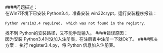 ####问题描述：   
在Win7环境下已安装 Python3.4，准备安装 win32crypt，运行安装程序报错：   
	
	Python versin3.4 required， which was not found in the registry.
找不到 Python的安装路径，又不能手动输入。
####错误原因：  
因为安装 Python3.4时没加入注册表，在注册表中注册一下就Ok了。
####解决方案：
执行 register3.4.py，将 Python 信息加入注册表。    
